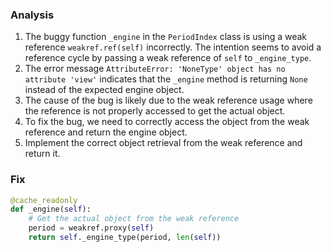 ### Analysis
1. The buggy function `_engine` in the `PeriodIndex` class is using a weak reference `weakref.ref(self)` incorrectly. The intention seems to avoid a reference cycle by passing a weak reference of `self` to `_engine_type`.
2. The error message `AttributeError: 'NoneType' object has no attribute 'view'` indicates that the `_engine` method is returning `None` instead of the expected engine object.
3. The cause of the bug is likely due to the weak reference usage where the reference is not properly accessed to get the actual object.
4. To fix the bug, we need to correctly access the object from the weak reference and return the engine object.
5. Implement the correct object retrieval from the weak reference and return it.

### Fix
```python
@cache_readonly
def _engine(self):
    # Get the actual object from the weak reference
    period = weakref.proxy(self)
    return self._engine_type(period, len(self))
```